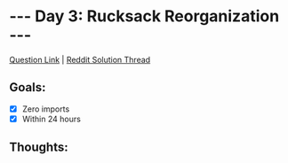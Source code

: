 # --- Day 3: Rucksack Reorganization ---


[Question Link](https://adventofcode.com/2022/day/3) | [Reddit Solution Thread](https://www.reddit.com/r/adventofcode/comments/zb865p/2022_day_3_solutions/)

## Goals:

- [x] Zero imports
- [x] Within 24 hours

## Thoughts:

